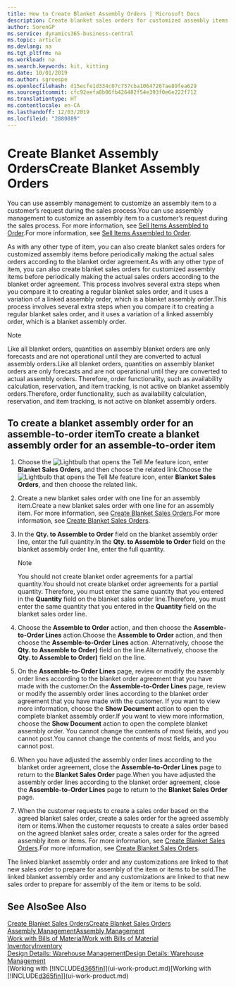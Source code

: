```yaml
---
title: How to Create Blanket Assembly Orders | Microsoft Docs
description: Create blanket sales orders for customized assembly items before periodically making the actual sales orders according to the blanket order agreement.
author: SorenGP
ms.service: dynamics365-business-central
ms.topic: article
ms.devlang: na
ms.tgt_pltfrm: na
ms.workload: na
ms.search.keywords: kit, kitting
ms.date: 10/01/2019
ms.author: sgroespe
ms.openlocfilehash: d15ecfe1d334c07c757cba10647267ae89fea629
ms.sourcegitcommit: cfc92eefa8b06fb426482f54e393f0e6e222f712
ms.translationtype: HT
ms.contentlocale: en-CA
ms.lasthandoff: 12/03/2019
ms.locfileid: "2880889"
---
```

# <a name="create-blanket-assembly-orders"></a><span data-ttu-id="ed17e-103">Create Blanket Assembly Orders</span><span class="sxs-lookup"><span data-stu-id="ed17e-103">Create Blanket Assembly Orders</span></span>
<span data-ttu-id="ed17e-104">You can use assembly management to customize an assembly item to a customer’s request during the sales process.</span><span class="sxs-lookup"><span data-stu-id="ed17e-104">You can use assembly management to customize an assembly item to a customer’s request during the sales process.</span></span> <span data-ttu-id="ed17e-105">For more information, see [Sell Items Assembled to Order](assembly-how-to-sell-items-assembled-to-order.md).</span><span class="sxs-lookup"><span data-stu-id="ed17e-105">For more information, see [Sell Items Assembled to Order](assembly-how-to-sell-items-assembled-to-order.md).</span></span>  

 <span data-ttu-id="ed17e-106">As with any other type of item, you can also create blanket sales orders for customized assembly items before periodically making the actual sales orders according to the blanket order agreement.</span><span class="sxs-lookup"><span data-stu-id="ed17e-106">As with any other type of item, you can also create blanket sales orders for customized assembly items before periodically making the actual sales orders according to the blanket order agreement.</span></span> <span data-ttu-id="ed17e-107">This process involves several extra steps when you compare it to creating a regular blanket sales order, and it uses a variation of a linked assembly order, which is a blanket assembly order.</span><span class="sxs-lookup"><span data-stu-id="ed17e-107">This process involves several extra steps when you compare it to creating a regular blanket sales order, and it uses a variation of a linked assembly order, which is a blanket assembly order.</span></span>

> [!NOTE]  
>  <span data-ttu-id="ed17e-108">Like all blanket orders, quantities on assembly blanket orders are only forecasts and are not operational until they are converted to actual assembly orders.</span><span class="sxs-lookup"><span data-stu-id="ed17e-108">Like all blanket orders, quantities on assembly blanket orders are only forecasts and are not operational until they are converted to actual assembly orders.</span></span> <span data-ttu-id="ed17e-109">Therefore, order functionality, such as availability calculation, reservation, and item tracking, is not active on blanket assembly orders.</span><span class="sxs-lookup"><span data-stu-id="ed17e-109">Therefore, order functionality, such as availability calculation, reservation, and item tracking, is not active on blanket assembly orders.</span></span>  

## <a name="to-create-a-blanket-assembly-order-for-an-assemble-to-order-item"></a><span data-ttu-id="ed17e-110">To create a blanket assembly order for an assemble\-to\-order item</span><span class="sxs-lookup"><span data-stu-id="ed17e-110">To create a blanket assembly order for an assemble\-to\-order item</span></span>  
1. <span data-ttu-id="ed17e-111">Choose the ![Lightbulb that opens the Tell Me feature](media/ui-search/search_small.png "Tell me what you want to do") icon, enter **Blanket Sales Orders**, and then choose the related link.</span><span class="sxs-lookup"><span data-stu-id="ed17e-111">Choose the ![Lightbulb that opens the Tell Me feature](media/ui-search/search_small.png "Tell me what you want to do") icon, enter **Blanket Sales Orders**, and then choose the related link.</span></span>  
2. <span data-ttu-id="ed17e-112">Create a new blanket sales order with one line for an assembly item.</span><span class="sxs-lookup"><span data-stu-id="ed17e-112">Create a new blanket sales order with one line for an assembly item.</span></span> <span data-ttu-id="ed17e-113">For more information, see [Create Blanket Sales Orders](sales-how-to-create-blanket-sales-orders.md).</span><span class="sxs-lookup"><span data-stu-id="ed17e-113">For more information, see [Create Blanket Sales Orders](sales-how-to-create-blanket-sales-orders.md).</span></span>  
3. <span data-ttu-id="ed17e-114">In the **Qty. to Assemble to Order** field on the blanket assembly order line, enter the full quantity.</span><span class="sxs-lookup"><span data-stu-id="ed17e-114">In the **Qty. to Assemble to Order** field on the blanket assembly order line, enter the full quantity.</span></span>

    > [!NOTE]  
    >  <span data-ttu-id="ed17e-115">You should not create blanket order agreements for a partial quantity.</span><span class="sxs-lookup"><span data-stu-id="ed17e-115">You should not create blanket order agreements for a partial quantity.</span></span> <span data-ttu-id="ed17e-116">Therefore, you must enter the same quantity that you entered in the **Quantity** field on the blanket sales order line.</span><span class="sxs-lookup"><span data-stu-id="ed17e-116">Therefore, you must enter the same quantity that you entered in the **Quantity** field on the blanket sales order line.</span></span>  

4. <span data-ttu-id="ed17e-117">Choose the **Assemble to Order** action, and then choose the **Assemble-to-Order Lines** action.</span><span class="sxs-lookup"><span data-stu-id="ed17e-117">Choose the **Assemble to Order** action, and then choose the **Assemble-to-Order Lines** action.</span></span> <span data-ttu-id="ed17e-118">Alternatively, choose the **Qty. to Assemble to Order)** field on the line.</span><span class="sxs-lookup"><span data-stu-id="ed17e-118">Alternatively, choose the **Qty. to Assemble to Order)** field on the line.</span></span>  
5. <span data-ttu-id="ed17e-119">On the **Assemble-to-Order Lines** page, review or modify the assembly order lines according to the blanket order agreement that you have made with the customer.</span><span class="sxs-lookup"><span data-stu-id="ed17e-119">On the **Assemble-to-Order Lines** page, review or modify the assembly order lines according to the blanket order agreement that you have made with the customer.</span></span> <span data-ttu-id="ed17e-120">If you want to view more information, choose the **Show Document** action to open the complete blanket assembly order.</span><span class="sxs-lookup"><span data-stu-id="ed17e-120">If you want to view more information, choose the **Show Document** action to open the complete blanket assembly order.</span></span> <span data-ttu-id="ed17e-121">You cannot change the contents of most fields, and you cannot post.</span><span class="sxs-lookup"><span data-stu-id="ed17e-121">You cannot change the contents of most fields, and you cannot post.</span></span>  
6. <span data-ttu-id="ed17e-122">When you have adjusted the assembly order lines according to the blanket order agreement, close the **Assemble-to-Order Lines** page to return to the **Blanket Sales Order** page.</span><span class="sxs-lookup"><span data-stu-id="ed17e-122">When you have adjusted the assembly order lines according to the blanket order agreement, close the **Assemble-to-Order Lines** page to return to the **Blanket Sales Order** page.</span></span>  
7. <span data-ttu-id="ed17e-123">When the customer requests to create a sales order based on the agreed blanket sales order, create a sales order for the agreed assembly item or items.</span><span class="sxs-lookup"><span data-stu-id="ed17e-123">When the customer requests to create a sales order based on the agreed blanket sales order, create a sales order for the agreed assembly item or items.</span></span> <span data-ttu-id="ed17e-124">For more information, see [Create Blanket Sales Orders](sales-how-to-create-blanket-sales-orders.md).</span><span class="sxs-lookup"><span data-stu-id="ed17e-124">For more information, see [Create Blanket Sales Orders](sales-how-to-create-blanket-sales-orders.md).</span></span>

<span data-ttu-id="ed17e-125">The linked blanket assembly order and any customizations are linked to that new sales order to prepare for assembly of the item or items to be sold.</span><span class="sxs-lookup"><span data-stu-id="ed17e-125">The linked blanket assembly order and any customizations are linked to that new sales order to prepare for assembly of the item or items to be sold.</span></span>  

## <a name="see-also"></a><span data-ttu-id="ed17e-126">See Also</span><span class="sxs-lookup"><span data-stu-id="ed17e-126">See Also</span></span>
[<span data-ttu-id="ed17e-127">Create Blanket Sales Orders</span><span class="sxs-lookup"><span data-stu-id="ed17e-127">Create Blanket Sales Orders</span></span>](sales-how-to-create-blanket-sales-orders.md)  
[<span data-ttu-id="ed17e-128">Assembly Management</span><span class="sxs-lookup"><span data-stu-id="ed17e-128">Assembly Management</span></span>](assembly-assemble-items.md)  
[<span data-ttu-id="ed17e-129">Work with Bills of Material</span><span class="sxs-lookup"><span data-stu-id="ed17e-129">Work with Bills of Material</span></span>](inventory-how-work-BOMs.md)  
[<span data-ttu-id="ed17e-130">Inventory</span><span class="sxs-lookup"><span data-stu-id="ed17e-130">Inventory</span></span>](inventory-manage-inventory.md)  
[<span data-ttu-id="ed17e-131">Design Details: Warehouse Management</span><span class="sxs-lookup"><span data-stu-id="ed17e-131">Design Details: Warehouse Management</span></span>](design-details-warehouse-management.md)  
<span data-ttu-id="ed17e-132">[Working with [!INCLUDE[d365fin](includes/d365fin_md.md)]](ui-work-product.md)</span><span class="sxs-lookup"><span data-stu-id="ed17e-132">[Working with [!INCLUDE[d365fin](includes/d365fin_md.md)]](ui-work-product.md)</span></span>
